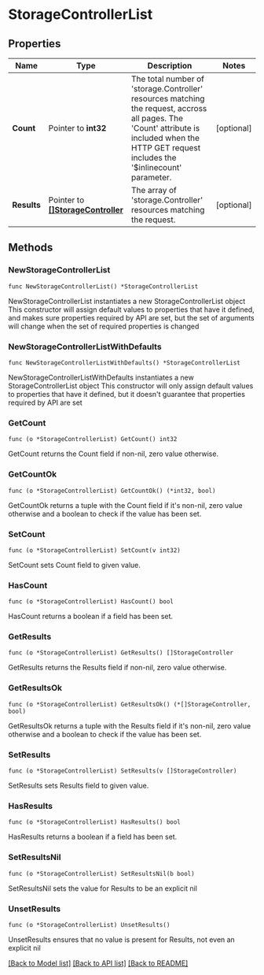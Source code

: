 # StorageControllerList

## Properties

Name | Type | Description | Notes
------------ | ------------- | ------------- | -------------
**Count** | Pointer to **int32** | The total number of &#39;storage.Controller&#39; resources matching the request, accross all pages. The &#39;Count&#39; attribute is included when the HTTP GET request includes the &#39;$inlinecount&#39; parameter. | [optional] 
**Results** | Pointer to [**[]StorageController**](storage.Controller.md) | The array of &#39;storage.Controller&#39; resources matching the request. | [optional] 

## Methods

### NewStorageControllerList

`func NewStorageControllerList() *StorageControllerList`

NewStorageControllerList instantiates a new StorageControllerList object
This constructor will assign default values to properties that have it defined,
and makes sure properties required by API are set, but the set of arguments
will change when the set of required properties is changed

### NewStorageControllerListWithDefaults

`func NewStorageControllerListWithDefaults() *StorageControllerList`

NewStorageControllerListWithDefaults instantiates a new StorageControllerList object
This constructor will only assign default values to properties that have it defined,
but it doesn't guarantee that properties required by API are set

### GetCount

`func (o *StorageControllerList) GetCount() int32`

GetCount returns the Count field if non-nil, zero value otherwise.

### GetCountOk

`func (o *StorageControllerList) GetCountOk() (*int32, bool)`

GetCountOk returns a tuple with the Count field if it's non-nil, zero value otherwise
and a boolean to check if the value has been set.

### SetCount

`func (o *StorageControllerList) SetCount(v int32)`

SetCount sets Count field to given value.

### HasCount

`func (o *StorageControllerList) HasCount() bool`

HasCount returns a boolean if a field has been set.

### GetResults

`func (o *StorageControllerList) GetResults() []StorageController`

GetResults returns the Results field if non-nil, zero value otherwise.

### GetResultsOk

`func (o *StorageControllerList) GetResultsOk() (*[]StorageController, bool)`

GetResultsOk returns a tuple with the Results field if it's non-nil, zero value otherwise
and a boolean to check if the value has been set.

### SetResults

`func (o *StorageControllerList) SetResults(v []StorageController)`

SetResults sets Results field to given value.

### HasResults

`func (o *StorageControllerList) HasResults() bool`

HasResults returns a boolean if a field has been set.

### SetResultsNil

`func (o *StorageControllerList) SetResultsNil(b bool)`

 SetResultsNil sets the value for Results to be an explicit nil

### UnsetResults
`func (o *StorageControllerList) UnsetResults()`

UnsetResults ensures that no value is present for Results, not even an explicit nil

[[Back to Model list]](../README.md#documentation-for-models) [[Back to API list]](../README.md#documentation-for-api-endpoints) [[Back to README]](../README.md)


